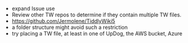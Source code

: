 * expand Issue use
* Review other TW repos to determine if they contain multiple TW files.
* https://github.com/Jermolene/TiddlyWiki5
* a folder structure might avoid such a restriction
* try placing a TW file, at least in one of UpDog, the AWS bucket, Azure
